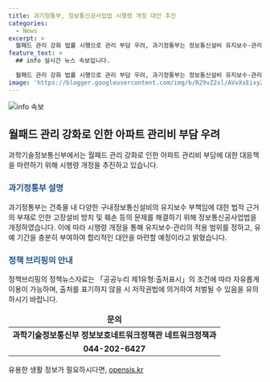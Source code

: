 ```yaml
---
title: 과기정통부, 정보통신공사업법 시행령 개정 대안 추진
categories:
  - News
excerpt: >
  월패드 관리 강화 법률 시행으로 관리 부담 우려, 과기정통부는 정보통신설비 유지보수·관리 의무를 강화하는 내용의 정보통신공사업법 개정을 완료했다. 월패드 없는 아파트에 추가 비용이 발생하지는 않으며, 다양한 이해 관계자들의 의견을 수렴하고 합리적 대안을 모색 중. 대상 범위 및 유예 기간을 고려하여 국민의 비용부담 최소화를 위해 노력하고 있음.
feature_text: >
  ## info 실시간 뉴스 속보입니다.

  월패드 관리 강화 법률 시행으로 관리 부담 우려, 과기정통부는 정보통신설비 유지보수·관리 의무를 강화하는 내용의 정보통신공사업법 개정을 완료했다. 월패드 없는 아파트에 추가 비용이 발생하지는 않으며, 다양한 이해 관계자들의 의견을 수렴하고 합리적 대안을 모색 중. 대상 범위 및 유예 기간을 고려하여 국민의 비용부담 최소화를 위해 노력하고 있음.
image: 'https://blogger.googleusercontent.com/img/b/R29vZ2xl/AVvXsEixyZcFfHzMRdzZMjFBmAUKJYCLCGyLL1o632UiGVXcaFdKo_bkvkuCioo0uUKlGfBVcT3P84aROyZIXSBEx3Aw5nCQ3pTgDom1WDC4m8eifvWiAmWEEVb4x6G_l8C0QH225ldMjyaFvpxGEBGNO37VmDTDMHGhJPq73UglMfDca1-0aw/s1600/blogspot.png'
---
```


<p><img src="https://blogger.googleusercontent.com/img/b/R29vZ2xl/AVvXsEixyZcFfHzMRdzZMjFBmAUKJYCLCGyLL1o632UiGVXcaFdKo_bkvkuCioo0uUKlGfBVcT3P84aROyZIXSBEx3Aw5nCQ3pTgDom1WDC4m8eifvWiAmWEEVb4x6G_l8C0QH225ldMjyaFvpxGEBGNO37VmDTDMHGhJPq73UglMfDca1-0aw/s1600/blogspot.png" alt="info 속보" /></p>

<h2 data-ke-size="size26">월패드 관리 강화로 인한 아파트 관리비 부담 우려</h2>

<p data-ke-size="size16">과학기술정보통신부에서는 월패드 관리 강화로 인한 아파트 관리비 부담에 대한 대응책을 마련하기 위해 시행령 개정을 추진하고 있습니다.</p>

<h3><b><span style="color: #1a5490;">과기정통부 설명</span></b></h3>

<p data-ke-size="size16">과기정통부는 건축물 내 다양한 구내정보통신설비의 유지보수 부책임에 대한 법적 근거의 부재로 인한 고장설비 방치 및 훼손 등의 문제를 해결하기 위해 정보통신공사업법을 개정하였습니다. 이에 따라 시행령 개정을 통해 유지보수·관리의 적용 범위를 정하고, 유예 기간을 충분히 부여하여 합리적인 대안을 마련할 예정이라고 밝혔습니다.</p>

<h3><b><span style="color: #1a5490;">정책 브리핑의 안내</span></b></h3>

<p data-ke-size="size16">정책브리핑의 정책뉴스자료는 「공공누리 제1유형:출처표시」의 조건에 따라 자유롭게 이용이 가능하며, 출처를 표기하지 않을 시 저작권법에 의거하여 처벌될 수 있음을 유의하시기 바랍니다.</p>

<table>
<thead>
<tr>
<td style="text-align: center; height: 17px;"><b>문의</b></td>
</tr>
</thead>
<tbody>
<tr>
<td style="text-align: center; height: 17px;"><b>과학기술정보통신부 정보보호네트워크정책관 네트워크정책과</b></td>
</tr>
<tr>
<td style="text-align: center; height: 17px;"><b>044-202-6427</b></td>
</tr>
</tbody>
</table>
유용한 생활 정보가 필요하시다면, <a href="https://opensis.kr" rel="dofollow">opensis.kr</a>


